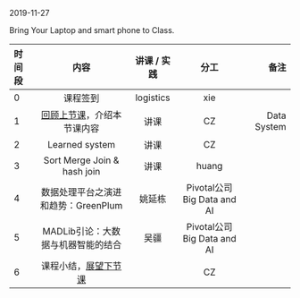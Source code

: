 2019-11-27

Bring Your Laptop and smart phone  to Class. 

|时间段     |  内容    | 讲课 / 实践     |  分工  |  备注       |
| :---      |   :----:    |   :----:    |    :----:    | ---: |
|   0       |  课程签到     |  logistics   |     xie     |        |
|   1       |  [回顾上节课](../WW11/WW11-Plan.md)，介绍本节课内容     |  讲课    |     CZ     |   Data System      |
|   2       |  Learned system  |    讲课        |  CZ          |  
|   3       |  Sort Merge Join & hash join       |    讲课       |   huang          |
|   4       |   数据处理平台之演进和趋势：GreenPlum     |   姚延栋        |  Pivotal公司    Big Data and AI      |
|   5       |   MADLib引论：大数据与机器智能的结合     |   吴疆        |  Pivotal公司    Big Data and AI           |
|   6       |  课程小结，[展望下节课](../WW13/WW13-Plan.md)       |     |  CZ |   |


